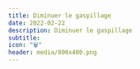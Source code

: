 ```yaml
---
title: Diminuer le gaspillage
date: 2022-02-22
description: Diminuer le gaspillage
subtitle:
icon: "🗑️"
header: media/800x400.png
---
```

